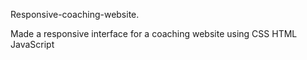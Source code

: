 Responsive-coaching-website.

Made a responsive interface for a coaching website using CSS HTML JavaScript 
